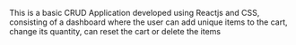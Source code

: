 This is a basic CRUD Application developed using Reactjs and CSS, consisting of a dashboard where the user can add unique items to the cart, change its quantity, can reset the cart or delete the items 
